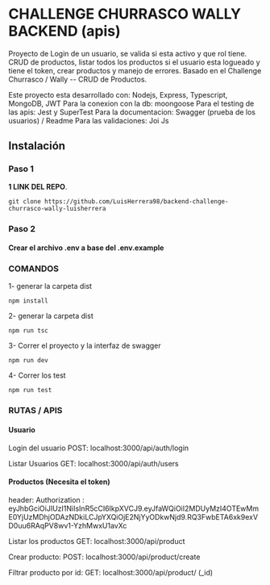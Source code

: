 #  CHALLENGE CHURRASCO WALLY BACKEND (apis)
Proyecto de Login de un usuario, se valida si esta activo y que rol tiene. CRUD de productos, listar todos los productos si el usuario esta logueado y tiene el token, crear productos y manejo de errores. Basado en el Challenge Churrasco / Wally -- CRUD de Productos.

Este proyecto esta desarrollado con: Nodejs, Express, Typescript, MongoDB, JWT
Para la conexion con la db: moongoose
Para el testing de las apis: Jest y SuperTest
Para la documentacion: Swagger (prueba de los usuarios) / Readme
Para las validaciones: Joi Js 

## Instalación
### Paso 1
**1 LINK DEL REPO**. 

    git clone https://github.com/LuisHerrera98/backend-challenge-churrasco-wally-luisherrera

### Paso 2
#### Crear el archivo .env a base del .env.example

### COMANDOS
1- generar la carpeta dist

    npm install

2- generar la carpeta dist

    npm run tsc

3- Correr el proyecto y la interfaz de swagger

    npm run dev

4- Correr los test

    npm run test

### RUTAS / APIS 
#### Usuario
Login del usuario
POST:
    localhost:3000/api/auth/login

Listar Usuarios
GET:
    localhost:3000/api/auth/users

#### Productos  (Necesita el token)
header: Authorization :  eyJhbGciOiJIUzI1NiIsInR5cCI6IkpXVCJ9.eyJfaWQiOiI2MDUyMzI4OTEwMmE0YjUzMDhjODAzNDkiLCJpYXQiOjE2NjYyODkwNjd9.RQ3FwbETA6xk9exVD0uu6RAqPV8wv1-YzhMwxU1avXc

Listar los productos
GET:
    localhost:3000/api/product

Crear producto:
POST:
    localhost:3000/api/product/create
    
Filtrar producto por id:
GET:
    localhost:3000/api/product/ (_id)
